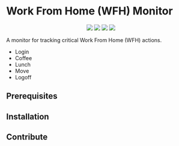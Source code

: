 # Work From Home (WFH) Monitor

<p align="center">
    <a href="" alt="License">
        <img src="https://img.shields.io/github/license/jfri3d/WFH?style=flat-square&color=blue" /></a>
    <a href="https://github.com/jfri3d/WFH/tags" alt="Tags">
        <img src="https://img.shields.io/github/v/tag/jfri3d/WFH?style=flat-square&color=blue" /></a>
    <a href="https://github.com/jfri3d/WFH/graphs/contributors" alt="Contributors">
        <img src="https://img.shields.io/github/contributors/jfri3d/WFH?style=flat-square&color=blue" /></a>
    <a href="https://github.com/jfri3d/WFH/pulse" alt="Activity">
        <img src="https://img.shields.io/github/commit-activity/m/jfri3d/WFH?style=flat-square&color=blue" /></a>
</p>

A monitor for tracking critical Work From Home (WFH) actions.

- Login
- Coffee
- Lunch
- Move
- Logoff

## Prerequisites

## Installation

## Contribute

